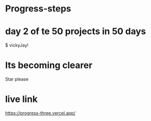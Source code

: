 # Progress-steps
# day 2 of te 50 projects in 50 days
$ vickyJay!

# Its becoming clearer
Star please
# live link
https://progress-three.vercel.app/
